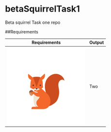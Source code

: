 # betaSquirrelTask1
Beta squirrel Task one repo

##Requirements

| Requirements        | Output |
|---------------------|--------|
| ![learning](learning/images/icon.png)| Two |
